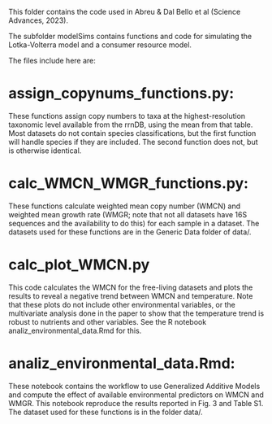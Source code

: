 This folder contains the code used in Abreu & Dal Bello et al (Science Advances, 2023).

The subfolder modelSims contains functions and code for simulating the Lotka-Volterra model and a consumer resource model.

The files include here are:

# assign_copynums_functions.py:
These functions assign copy numbers to taxa at the highest-resolution taxonomic level available from the rrnDB, using the mean from that table. Most datasets do not contain species classifications, but the first function will handle species if they are included. The second function does not, but is otherwise identical.


# calc_WMCN_WMGR_functions.py:
These functions calculate weighted mean copy number (WMCN) and weighted mean growth rate (WMGR; note that not all datasets have 16S sequences and the availability to do this) for each sample in a dataset. The datasets used for these functions are in the Generic Data folder of data/.


# calc_plot_WMCN.py
This code calculates the WMCN for the free-living datasets and plots the results to reveal a negative trend between WMCN and temperature. Note that these plots do not include other environmental variables, or the multivariate analysis done in the paper to show that the temperature trend is robust to nutrients and other variables. See the R notebook analiz_environmental_data.Rmd for this.


# analiz_environmental_data.Rmd:
These notebook contains the workflow to use Generalized Additive Models and compute the effect of available environmental predictors on WMCN and WMGR. This notebook reproduce the results reported in Fig. 3 and Table S1. The dataset used for these functions is in the folder data/.


